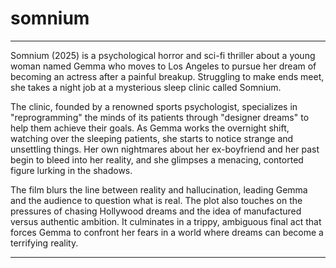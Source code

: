 # somnium

---

Somnium (2025) is a psychological horror and sci-fi thriller about a young woman named Gemma who moves to Los Angeles to pursue her dream of becoming an actress after a painful breakup. Struggling to make ends meet, she takes a night job at a mysterious sleep clinic called Somnium.

The clinic, founded by a renowned sports psychologist, specializes in "reprogramming" the minds of its patients through "designer dreams" to help them achieve their goals. As Gemma works the overnight shift, watching over the sleeping patients, she starts to notice strange and unsettling things. Her own nightmares about her ex-boyfriend and her past begin to bleed into her reality, and she glimpses a menacing, contorted figure lurking in the shadows.

The film blurs the line between reality and hallucination, leading Gemma and the audience to question what is real. The plot also touches on the pressures of chasing Hollywood dreams and the idea of manufactured versus authentic ambition. It culminates in a trippy, ambiguous final act that forces Gemma to confront her fears in a world where dreams can become a terrifying reality.

---
